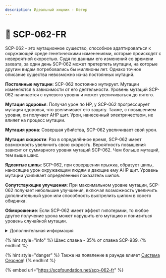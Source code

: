 ```yaml
---
description: Идеальный хищник - Кетер
---
```


# 🐺 SCP-062-FR

SCP-062 - это мутационное существо, способное адаптироваться к окружающей среде генетическими изменениями, которые происходят с невероятной скоростью. Судя по данным его изменений со времени захвата, за один день SCP-062 может претерпеть мутации, на которые другим видам потребовались бы миллионы лет. Однако точное описание существа невозможно из-за постоянных мутаций.

**Постоянные мутации**: SCP-062 постоянно мутирует. Мутации изменяются в зависимости от его деятельности. Уровень мутаций SCP-062 начинается с нулевого уровня и может увеличиваться до пятого.

**Мутация здоровья**: Получая урон по HP, у SCP-062 прогрессирует мутация здоровья, что увеличивает его защиту. Также, с повышением уровня, он получает AHP щит. Урон, нанесенный электричеством, не влияет на процесс мутации.

**Мутация урона**: Совершая убийства, SCP-062 увеличивает свой урон.

**Мутация скорости**: Раз в определённое время, SCP-062 имеет возможность увеличить свою скорость. Вероятность повышения зависит от суммарного уровня мутаций SCP-062. Чем больше мутаций, тем выше шанс.

**Ядовитые шипы**: SCP-062, при совершении прыжка, образует шипы, наносящие урон окружающим людям и дающие ему AHP щит. Уровень мутации усиливает определенный показатель шипов.

**Сопутствующие улучшения**: При максимальном уровне мутации, SCP-062 получает небольшие улучшения, включая возможность увеличить дополнительный урон или способность выстрелить шипом в своего обидчика.

**Обморожение**: Если SCP-062 имеет эффект гипотермии, то любое другое получение урона может нарушить его мутацию и понизиться уровень случайной мутации.

<details>

<summary>Дополнительная информация</summary>

* **Класс**: SCP-939
* **Роль в команде**: Универсал

</details>

{% hint style="info" %}
Шанс спавна - 35% от спавна SCP-939.
{% endhint %}

{% hint style="danger" %}
Также на появление в раунде влияет [Система Сезонов](../../server-systems/seasons-system/)!
{% endhint %}

{% embed url="https://scpfoundation.net/scp-062-fr" %}
